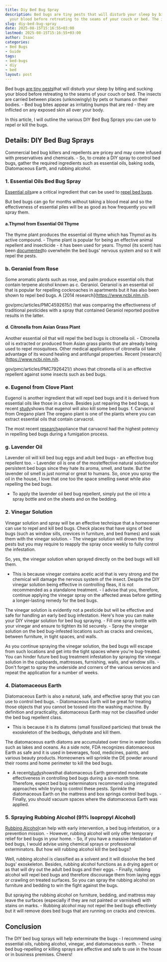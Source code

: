 ```yaml
---
title: Diy Bed Bug Spray
description: Bed bugs are tiny pests that will disturb your sleep by biting and sucking
  your blood before retreating to the seams of your couch or bed. The insects are...
slug: diy-bed-bug-spray
date: 2025-08-15T15:16:55+03:00
lastmod: 2025-08-15T15:16:55+03:00
author: Isaac
categories:
- Bed Bugs
- Guide
tags:
- bed-bugs
- diy
- bed
layout: post
---
```

Bed bugs [are tiny pests](https://pestpolicy.com/bed-bug-life-cycle/)that will disturb your sleep by biting and sucking your blood before retreating to the seams of your couch or bed. The insects are carried between places (unknowingly) by pets or humans on their bodies. - Bed bug bites appear as irritating bumps that are red - they are inflicted on any exposed skin all over your body.

In this article, I will outline the various DIY Bed Bug Sprays you can use to repel or kill the bugs.

##  Details: DIY Bed Bug Sprays

Commercial bed bug killers and repellents are pricey and may come infused with preservatives and chemicals. - So, to create a DIY spray to control bed bugs, gather the required ingredients such as essential oils, baking soda, Diatomaceous Earth, and rubbing alcohol.

###  1. Essential Oils Bed Bug Spray

[Essential oils](https://pestpolicy.com/essential-oils-for-[bed-bugs](https://pestpolicy.com/are-bed-bug-eggs-hard-or-soft/)/)are a critical ingredient that can be used to [repel bed bugs](https://www.purdue.edu/newsroom/releases/2019/Q1/study-identifies-essential-oil-compounds-most-toxic-to-bed-bugs.html).

But bed bugs can go for months without taking a blood meal and so the effectiveness of essential piles will be as good as how frequently you will spray them.

####  a.Thymol from Essential Oil Thyme

The thyme plant produces the essential oil thyme which has Thymol as its active compound. - Thyme plant is popular for being an effective animal repellent and insecticide - it has been used for years. Thymol (its scent) has been [documented](https://www.ncbi.nlm.nih.gov/pmc/articles/PMC6408565/)to overwhelm the bed bugs' nervous system and so it will repel the pests.

###  b. Geraniol from Rose

Some aromatic plants such as rose, and palm produce essential oils that contain terpene alcohol known as c. Geraniol. Geraniol is an essential oil that is popular for repelling cockroaches in apartments but it has also been shown to repel bed bugs. A [2014 research](https://www.ncbi.nlm.nih.

gov/pmc/articles/PMC4592615/) that was comparing the effectiveness of traditional pesticides with a spray that contained Geraniol reported positive results in the latter.

####  d. Citronella from Asian Grass Plant

Another essential oil that will repel the bed bugs is citronella oil. - Citronella oil is extracted or produced from Asian grass plants that are already being used to repel mosquitoes. Other medical applications of citronella oil take advantage of its wound healing and antifungal properties. Recent [research](https://www.ncbi.nlm.nih.

gov/pmc/articles/PMC7926421/) shows that citronella oil is an effective repellent against some insects such as bed bugs.

###  e. Eugenol from Clove Plant

Eugenol is another ingredient that will repel bed bugs and it is derived from essential oils like those in a clove. Besides just repairing the bed bugs, a recent [study](https://www.ncbi.nlm.nih.gov/pmc/articles/PMC7074276/)shows that eugenol will also kill some bed bugs. f. Carvacrol from Oregano plant The oregano plant is one of the plants where you can extract essential oils that contain carvacrol.

The most recent [research](https://www.ncbi.nlm.nih.gov/pmc/articles/PMC6408565/)appliance that carvacrol had the highest potency in repelling bed bugs during a fumigation process.

###  g. Lavender Oil

Lavender oil will kill bed bug eggs and adult bed bugs - an effective bug repellent too. - Lavender oil is one of the mosteffective natural solutionsfor persistent bed bugs since they hate its aroma, smell, and taste. But the lavender oil smell is just normal or great to humans. So, once you spray the oil in the house, I love that one too the space smelling sweat while also repelling the bed bugs.

- To apply the lavender oil bed bug repellent, simply put the oil into a spray bottle and on the sheets and on the bedding.

###  2. Vinegar Solution

Vinegar solution and spray will be an effective technique that a homeowner can use to repel and kill bed bugs. Check places that have signs of bed bugs (such as window sills, crevices in furniture, and bed frames) and soak them with the vinegar solution. - The vinegar solution will drown the tiny pests but you may require to reapply the spray once weekly to fully control the infestation.

So, yes, the vinegar solution when sprayed directly on the bed bugs will kill them.

- This is because vinegar contains acetic acid that is very strong and the chemical will damage the nervous system of the insect. Despite the DIY vinegar solution being effective in controlling fleas, it is not recommended as a standalone treatment. - I advise that you, therefore, continue applying the vinegar spray on the affected areas before getting a longer-lasting remedy for the bed bugs.

The vinegar solution is evidently not a pesticide but will be effective and safe for handling an early bed bug infestation. Here's how you can make your DIY vinegar solution for bed bug spraying. - Fill one spray bottle with your vinegar and ensure to tighten its lid securely. - Spray the vinegar solution on the bed bug-infested locations such as cracks and crevices, between furniture, in tight spaces, and walls.

As you continue spraying the vinegar solution, the bed bugs will escape from such locations and get into the tight spaces where you're bug-treated. You can hinder future bed bug treatment infestation by spraying the vinegar solution in the cupboards, mattresses, furnishing, walls, and window sills. - Don't forget to spray the underside and corners of the various services and repeat the application for a number of weeks.

###  4. Diatomaceous Earth

Diatomaceous Earth is also a natural, safe, and effective spray that you can use to control bed bugs. - Diatomaceous Earth will be great for treating those objects that you cannot be tossed into the washing machine. By definition and practicality, diatomaceous Earth may not be classified under the bed bug repellent class.

- This is because it is its diatoms (small fossilized particles) that break the exoskeleton of the bedbugs, dehydrate and kill them.

The diatomaceous earth diatoms are accumulated over time in water bodies such as lakes and oceans. As a side note, FDA recognizes diatomaceous Earth as safe and it is used in beverages, food, medicines, paints, and various beauty products. Homeowners will sprinkle the DE powder around their rooms and home perimeter to kill the bed bugs.

- A recent[study](http://www.mdpi.com/2075-4450/5/4/942/pdf)showsthat diatomaceous Earth generated moderate effectiveness in controlling bed bugs during a six-month time. Therefore, expect bed bug exterminators recommend using integrated approaches while trying to control these pests. Sprinkle the diatomaceous Earth on the mattress and box springs control bed bugs. - Finally, you should vacuum spaces where the diatomaceous Earth was applied.

###  5. Spraying Rubbing Alcohol (91% Isopropyl Alcohol)

[Rubbing Alcohol](https://pestpolicy.com/does-rubbing-alcohol-kill-bed-bugs/)can help with early intervention, a bed bug infestation, or a prevention mission. - However, rubbing alcohol will only offer temporary relief for bed bugs in your home. - So, if you have a massive infestation of bed bugs, I would advise using chemical sprays or professional exterminators. But how will rubbing alcohol kill the bed bugs?

Well, rubbing alcohol is classified as a solvent and it will dissolve the bed bugs' exoskeleton. Besides, rubbing alcohol functions as a drying agent or as that will dry out the adult bed bugs and their eggs. - Finally, rubbing alcohol will repel bed bugs and therefore discourage them from laying eggs or crawling on treated surfaces. So you can spray the rubbing alcohol on furniture and bedding to win the fight against the bugs.

But spraying the rubbing alcohol on furniture, bedding, and mattress may leave the surfaces (especially if they are not painted or varnished) with stains on marks. - Rubbing alcohol may not repel the bed bugs effectively but it will remove does bed bugs that are running on cracks and crevices.

##  Conclusion

The DIY bed bug sprays will help exterminate the bugs - I recommend using essential oils, rubbing alcohol, vinegar, and diatomaceous earth. - These bed bug-repelling or killing sprays are effective and safe to use in the house or in business premises. Cheers!

